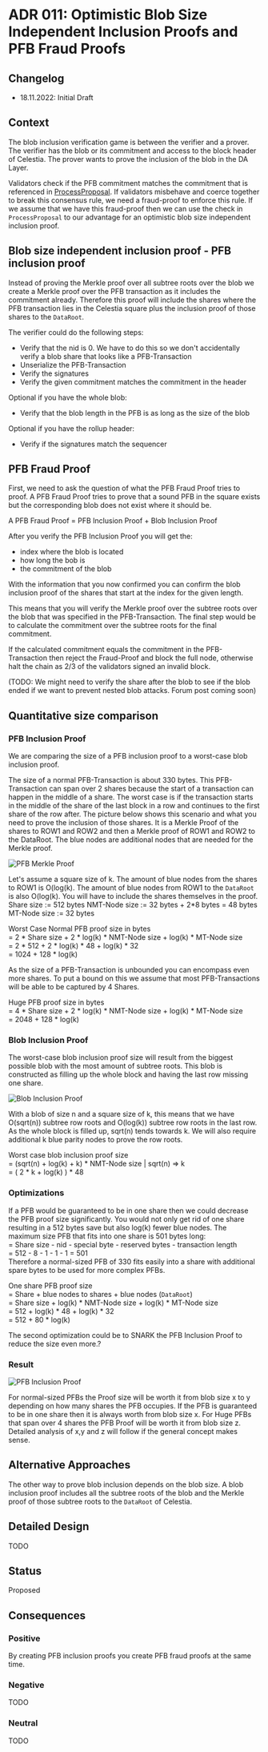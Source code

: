 # ADR 011: Optimistic Blob Size Independent Inclusion Proofs and PFB Fraud Proofs

## Changelog

- 18.11.2022: Initial Draft

## Context

The blob inclusion verification game is between the verifier and a prover. The verifier has the blob or its commitment and access to the block header of Celestia. The prover wants to prove the inclusion of the blob in the DA Layer.

Validators check if the PFB commitment matches the commitment that is referenced in [ProcessProposal](https://github.com/celestiaorg/celestia-app/blob/3473000a9ff04fccfbba83929711fe11643b782c/app/process_proposal.go#L113). If validators misbehave and coerce together to break this consensus rule, we need a fraud-proof to enforce this rule. If we assume that we have this fraud-proof then we can use the check in `ProcessProposal` to our advantage for an optimistic blob size independent inclusion proof.

## Blob size independent inclusion proof - PFB inclusion proof

Instead of proving the Merkle proof over all subtree roots over the blob we create a Merkle proof over the PFB transaction as it includes the commitment already. Therefore this proof will include the shares where the PFB transaction lies in the Celestia square plus the inclusion proof of those shares to the `DataRoot`.

The verifier could do the following steps:

- Verify that the nid is 0. We have to do this so we don't accidentally verify a blob share that looks like a PFB-Transaction
- Unserialize the PFB-Transaction
- Verify the signatures
- Verify the given commitment matches the commitment in the header

Optional if you have the whole blob:

- Verify that the blob length in the PFB is as long as the size of the blob

Optional if you have the rollup header:

- Verify if the signatures match the sequencer

## PFB Fraud Proof

First, we need to ask the question of what the PFB Fraud Proof tries to proof. A PFB Fraud Proof tries to prove that a sound PFB in the square exists but the corresponding blob does not exist where it should be.

A PFB Fraud Proof = PFB Inclusion Proof + Blob Inclusion Proof

After you verify the PFB Inclusion Proof you will get the:

- index where the blob is located
- how long the bob is
- the commitment of the blob

With the information that you now confirmed you can confirm the blob inclusion proof of the shares that start at the index for the given length.

This means that you will verify the Merkle proof over the subtree roots over the blob that was specified in the PFB-Transaction. The final step would be to calculate the commitment over the subtree roots for the final commitment.

If the calculated commitment equals the commitment in the PFB-Transaction then reject the Fraud-Proof and block the full node, otherwise halt the chain as 2/3 of the validators signed an invalid block.

(TODO: We might need to verify the share after the blob to see if the blob ended if we want to prevent nested blob attacks. Forum post coming soon)

## Quantitative size comparison

### PFB Inclusion Proof

We are comparing the size of a PFB inclusion proof to a worst-case blob inclusion proof.

The size of a normal PFB-Transaction is about 330 bytes. This PFB-Transaction can span over 2 shares because the start of a transaction can happen in the middle of a share. The worst case is if the transaction starts in the middle of the share of the last block in a row and continues to the first share of the row after. The picture below shows this scenario and what you need to prove the inclusion of those shares. It is a Merkle Proof of the shares to ROW1 and ROW2 and then a Merkle proof of ROW1 and ROW2 to the DataRoot. The blue nodes are additional nodes that are needed for the Merkle proof.

![PFB Merkle Proof](./assets/pfd-merkle-proof.png)

Let's assume a square size of k. The amount of blue nodes from the shares to ROW1 is O(log(k). The amount of blue nodes from ROW1 to the `DataRoot` is also O(log(k). You will have to include the shares themselves in the proof.
Share size := 512 bytes
NMT-Node size := 32 bytes + 2\*8 bytes = 48 bytes
MT-Node size := 32 bytes

Worst Case Normal PFB proof size in bytes  
= 2 \* Share size + 2 \* log(k) \* NMT-Node size + log(k) \* MT-Node size  
= 2 \* 512 + 2 \* log(k) \* 48 + log(k) \* 32  
= 1024 + 128 \* log(k)  

As the size of a PFB-Transaction is unbounded you can encompass even more shares. To put a bound on this we assume that most PFB-Transactions will be able to be captured by 4 Shares.

Huge PFB proof size in bytes  
= 4 \* Share size + 2 \* log(k) \* NMT-Node size + log(k) \* MT-Node size  
= 2048 + 128 \* log(k)

### Blob Inclusion Proof

The worst-case blob inclusion proof size will result from the biggest possible blob with the most amount of subtree roots. This blob is constructed as filling up the whole block and having the last row missing one share.

![Blob Inclusion Proof](./assets/blob-merkle-proof.png)

With a blob of size n and a square size of k, this means that we have O(sqrt(n)) subtree row roots and O(log(k)) subtree row roots in the last row. As the whole block is filled up, sqrt(n) tends towards k. We will also require additional k blue parity nodes to prove the row roots.

Worst case blob inclusion proof size  
= (sqrt(n) + log(k) + k) \* NMT-Node size     | sqrt(n) => k  
= ( 2 \* k + log(k) ) \* 48

### Optimizations

If a PFB would be guaranteed to be in one share then we could decrease the PFB proof size significantly. You would not only get rid of one share resulting in a 512 bytes save but also log(k) fewer blue nodes. The maximum size PFB that fits into one share is 501 bytes long:  
= Share size - nid - special byte - reserved bytes - transaction length  
= 512 - 8 - 1 - 1 - 1 = 501  
Therefore a normal-sized PFB of 330 fits easily into a share with additional spare bytes to be used for more complex PFBs.

One share PFB proof size  
= Share + blue nodes to shares + blue nodes (`DataRoot`)  
= Share size + log(k) \* NMT-Node size + log(k) \* MT-Node size  
= 512 + log(k) \* 48 + log(k) \* 32  
= 512 + 80 \* log(k)

The second optimization could be to SNARK the PFB Inclusion Proof to reduce the size even more.?

### Result

![PFB Inclusion Proof](./assets/pfb-proof-size-result.png)

For normal-sized PFBs the Proof size will be worth it from blob size x to y depending on how many shares the PFB occupies.
If the PFB is guaranteed to be in one share then it is always worth from blob size x.
For Huge PFBs that span over 4 shares the PFB Proof will be worth it from blob size z.
Detailed analysis of x,y and z will follow if the general concept makes sense.

## Alternative Approaches

The other way to prove blob inclusion depends on the blob size. A blob inclusion proof includes all the subtree roots of the blob and the Merkle proof of those subtree roots to the `DataRoot` of Celestia.

## Detailed Design

TODO

## Status

Proposed

## Consequences

### Positive

By creating PFB inclusion proofs you create PFB fraud proofs at the same time.

### Negative

TODO

### Neutral

TODO
